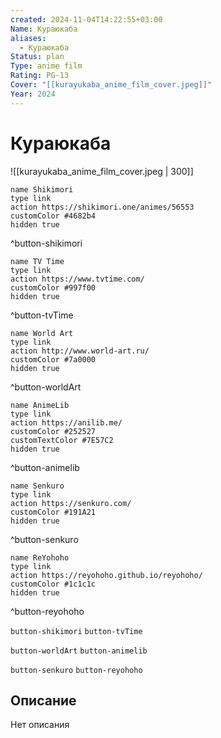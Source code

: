 ```yaml
---
created: 2024-11-04T14:22:55+03:00
Name: Кураюкаба
aliases:
  - Кураюкаба
Status: plan
Type: anime film
Rating: PG-13
Cover: "[[kurayukaba_anime_film_cover.jpeg]]"
Year: 2024
---
```


# Кураюкаба

![[kurayukaba_anime_film_cover.jpeg | 300]]

```button
name Shikimori
type link
action https://shikimori.one/animes/56553
customColor #4682b4
hidden true
```
^button-shikimori

```button
name TV Time
type link
action https://www.tvtime.com/
customColor #997f00
hidden true
```
^button-tvTime

```button
name World Art
type link
action http://www.world-art.ru/
customColor #7a0000
hidden true
```
^button-worldArt

```button
name AnimeLib
type link
action https://anilib.me/
customColor #252527
customTextColor #7E57C2
hidden true
```
^button-animelib

```button
name Senkuro
type link
action https://senkuro.com/
customColor #191A21
hidden true
```
^button-senkuro

```button
name ReYohoho
type link
action https://reyohoho.github.io/reyohoho/
customColor #1c1c1c
hidden true
```
^button-reyohoho

`button-shikimori` `button-tvTime`

`button-worldArt` `button-animelib`

`button-senkuro` `button-reyohoho`

## Описание

Нет описания
